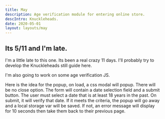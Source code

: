 ```yaml
---
title: May
description: Age verification module for entering online store.
descIntro: Knuckleheads.
date: 2020-05-01
layout: layouts/may
---
```


## Its 5/11 and I'm late.

I'm a little late to this one. Its been a real crazy 11 days. I'll probably try to develop the Knuckleheads still guide here.

I'm also going to work on some age verification JS.

Here is the idea for the popup, on load, a css modal will popup. There will be no close option. The form will contain a date selection field and a submit button. The user must select a date that is at least 18 years in the past. On submit, it will verify that date. If it meets the criteria, the popup will go away and a local storage var will be saved. If not, an error message will display for 10 seconds then take them back to their previous page.
